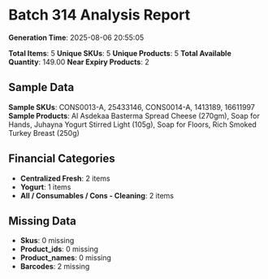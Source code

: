 # Batch 314 Analysis Report

**Generation Time**: 2025-08-06 20:55:05

**Total Items**: 5
**Unique SKUs**: 5
**Unique Products**: 5
**Total Available Quantity**: 149.00
**Near Expiry Products**: 2

## Sample Data
**Sample SKUs**: CONS0013-A, 25433146, CONS0014-A, 1413189, 16611997
**Sample Products**: Al Asdekaa Basterma Spread Cheese (270gm), Soap for Hands, Juhayna Yogurt Stirred Light (105g), Soap for Floors, Rich Smoked Turkey Breast (250g)

## Financial Categories
- **Centralized Fresh**: 2 items
- **Yogurt**: 1 items
- **All / Consumables / Cons - Cleaning**: 2 items

## Missing Data
- **Skus**: 0 missing
- **Product_ids**: 0 missing
- **Product_names**: 0 missing
- **Barcodes**: 2 missing
